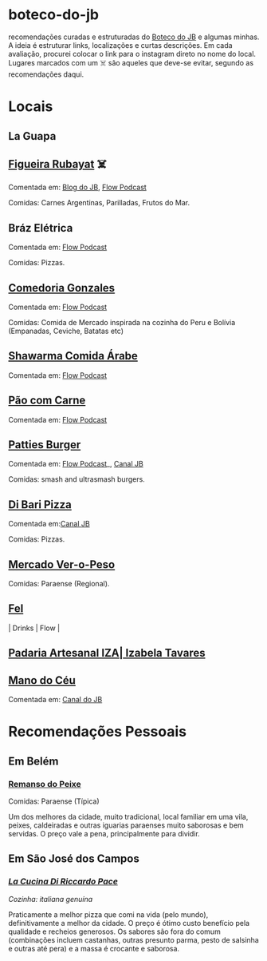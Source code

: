 # boteco-do-jb
recomendações curadas e estruturadas do [Boteco do JB](https://botecodojb.com/) e algumas minhas. A ideia é estruturar links, localizações e curtas descrições. Em cada avaliação, procurei colocar o link para o instagram direto no nome do local. Lugares marcados com um ☠️ são aqueles que deve-se evitar, segundo as recomendações daqui.

# Locais

## La Guapa 

## [Figueira Rubayat](https://www.instagram.com/afigueirarubaiyat/?hl=en) ☠️

Comentada em: [Blog do JB](http://botecodojb.blogspot.com/2010/07/almoco-de-quinta.html), [Flow Podcast](https://www.youtube.com/watch?v=zIweg1YFOQI&t=3640s&ab_channel=FlowPodcast)

Comidas: Carnes Argentinas, Parilladas, Frutos do Mar.

## Bráz Elétrica 

Comentada em: [Flow Podcast](https://www.youtube.com/watch?v=zIweg1YFOQI&t=3640s&ab_channel=FlowPodcast)

Comidas: Pizzas.

## [Comedoria Gonzales](https://www.instagram.com/comedoriagonzales/?hl=en)

Comentada em: [Flow Podcast](https://www.youtube.com/watch?v=zIweg1YFOQI&t=3640s&ab_channel=FlowPodcast)

Comidas: Comida de Mercado inspirada na cozinha do Peru e Bolívia (Empanadas, Ceviche, Batatas etc)

## [Shawarma Comida Árabe](https://www.instagram.com/aboudsiria/?hl=en) 

Comentada em: [Flow Podcast](https://www.youtube.com/watch?v=zIweg1YFOQI&t=3640s&ab_channel=FlowPodcast)

## [Pão com Carne](https://www.instagram.com/paocomcarne_hamburgueria/?hl=en) 

Comentada em: [Flow Podcast](https://www.youtube.com/watch?v=zIweg1YFOQI&t=3640s&ab_channel=FlowPodcast)

## [Patties Burger](https://www.instagram.com/pattiesburger/?hl=en) 

Comentada em: [Flow Podcast](https://www.youtube.com/watch?v=zIweg1YFOQI&t=3640s&ab_channel=FlowPodcast)_, [Canal JB](https://www.youtube.com/watch?v=41_KnhdErjs&t=871s&ab_channel=BotecodoJB)

Comidas: smash and ultrasmash burgers.

## [Di Bari Pizza](https://www.instagram.com/dibaripizza/?hl=en) 

Comentada em:[Canal JB](https://www.youtube.com/watch?v=kSA1xkzeZ_k&ab_channel=BotecodoJB)

Comidas: Pizzas.

## [Mercado Ver-o-Peso](https://www.instagram.com/veropesodaculturaparaense/?hl=en) 

Comidas: Paraense (Regional).  

## [Fel](https://www.instagram.com/fel.sp/?hl=en) 

| Drinks | Flow |

## [Padaria Artesanal IZA| Izabela Tavares](https://www.izapadariaartesanal.com.br/sobre)

## [Mano do Céu](https://www.instagram.com/botecomanodoceu/?hl=en)

Comentada em: [Canal do JB](https://www.youtube.com/watch?v=41_KnhdErjs&t=871s&ab_channel=BotecodoJB)

# Recomendações Pessoais 

## Em Belém

### [Remanso do Peixe](https://www.instagram.com/remansodopeixe/?hl=en) 

Comidas: Paraense (Típica)

Um dos melhores da cidade, muito tradicional, local familiar em uma vila, peixes, caldeiradas e outras iguarias paraenses muito saborosas e bem servidas. O preço vale a pena, principalmente para dividir. 

## Em São José dos Campos

### [_La Cucina Di Riccardo Pace_](https://www.instagram.com/lacucinadiriccardo/?hl=en)
_Cozinha: italiana genuína_

Praticamente a melhor pizza que comi na vida (pelo mundo), definitivamente a melhor da cidade. O preço é ótimo custo benefício pela qualidade e recheios generosos. Os sabores são fora do comum (combinações incluem castanhas, outras presunto parma, pesto de salsinha e outras até pera) e a massa é crocante e saborosa. 
